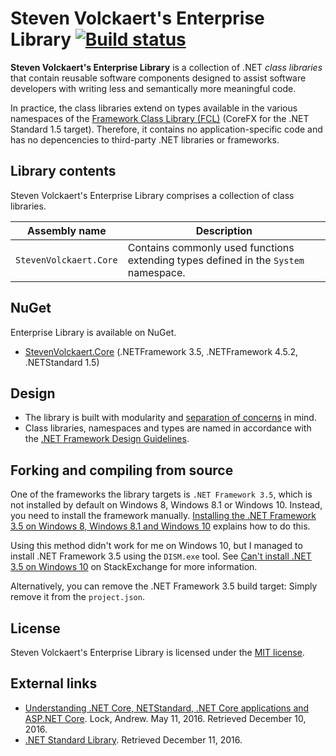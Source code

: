 # Steven Volckaert's Enterprise Library [![Build status](https://ci.appveyor.com/api/projects/status/oywm2xiccjbfmj6r?svg=true)](https://ci.appveyor.com/project/stevenvolckaert/enterprise-library)

**Steven Volckaert's Enterprise Library** is a collection of .NET *class libraries* that contain reusable software
components designed to assist software developers with writing less and semantically more meaningful code.

In practice, the class libraries extend on types available in the various namespaces of the
[Framework Class Library (FCL)][1] (CoreFX for the .NET Standard 1.5 target). Therefore, it contains no
application-specific code and has no depencencies to third-party .NET libraries or frameworks.

## Library contents

Steven Volckaert's Enterprise Library comprises a collection of class libraries.

| Assembly name | Description |
|---------------|-------------|
| `StevenVolckaert.Core` | Contains commonly used functions extending types defined in the `System` namespace. |

## NuGet

Enterprise Library is available on NuGet.

* [StevenVolckaert.Core](https://www.nuget.org/packages/StevenVolckaert.Core/) (.NETFramework 3.5,
  .NETFramework 4.5.2, .NETStandard 1.5)

## Design

* The library is built with modularity and [separation of concerns][3] in mind.
* Class libraries, namespaces and types are named in accordance with the [.NET Framework Design Guidelines][4].

## Forking and compiling from source

One of the frameworks the library targets is `.NET Framework 3.5`, which is not installed by default on
Windows 8, Windows 8.1 or Windows 10. Instead, you need to install the framework manually.
[Installing the .NET Framework 3.5 on Windows 8, Windows 8.1 and Windows 10][6] explains how to do this.

Using this method didn't work for me on Windows 10, but I managed to install .NET Framework 3.5 using the
`DISM.exe` tool. See [Can't install .NET 3.5 on Windows 10](http://superuser.com/q/946988/319367) on
StackExchange for more information.

Alternatively, you can remove the .NET Framework 3.5 build target: Simply remove it from the `project.json`.

## License

Steven Volckaert's Enterprise Library is licensed under the [MIT license](LICENSE).

## External links

* [Understanding .NET Core, NETStandard, .NET Core applications and ASP.NET Core][5]. Lock, Andrew. May 11, 2016.
  Retrieved December 10, 2016.
* [.NET Standard Library][2]. Retrieved December 11, 2016.

[1]: https://msdn.microsoft.com/en-us/library/gg145045(v=vs.110).aspx
[2]: https://docs.microsoft.com/en-us/dotnet/articles/standard/library
[3]: https://en.wikipedia.org/wiki/Separation_of_concerns
[4]: https://msdn.microsoft.com/en-us/library/ms229042(v=vs.110).aspx
[5]: http://andrewlock.net/understanding-net-core-netstandard-and-asp-net-core/
[6]: https://msdn.microsoft.com/en-us/library/hh506443%28v=vs.110%29.aspx
